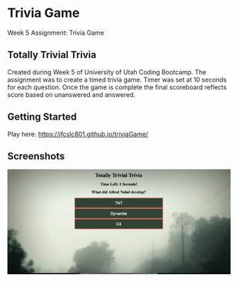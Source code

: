 # Trivia Game
Week 5 Assignment: Trivia Game

## Totally Trivial Trivia

Created during Week 5 of University of Utah Coding Bootcamp. The assignment was to create a timed trivia game. Timer was set at 10 seconds for each question. Once the game is complete the final scoreboard reflects score based on unanswered and answered.


## Getting Started 
Play here: https://jfcslc801.github.io/triviaGame/

## Screenshots

![Screenshot](Game-1.png)